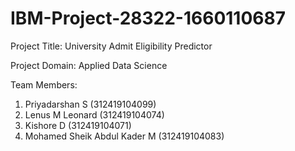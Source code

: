 # IBM-Project-28322-1660110687


Project Title: University Admit Eligibility Predictor

Project Domain: Applied Data Science


Team Members:
1) Priyadarshan S (312419104099)
2) Lenus M Leonard (312419104074)
3) Kishore D (312419104071)
4) Mohamed Sheik Abdul Kader M (312419104083)
